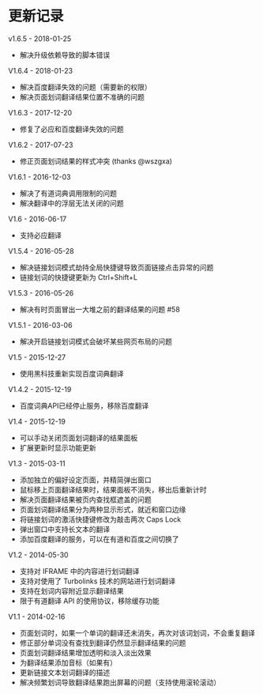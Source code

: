 # 更新记录

v1.6.5 - 2018-01-25

- 解决升级依赖导致的脚本错误

V1.6.4 - 2018-01-23

- 解决百度翻译失效的问题（需要新的权限）
- 解决页面划词翻译结果位置不准确的问题

V1.6.3 - 2017-12-20

- 修复了必应和百度翻译失效的问题

V1.6.2 - 2017-07-23

- 修正页面划词结果的样式冲突 (thanks @wszgxa)

V1.6.1 - 2016-12-03

- 解决了有道词典调用限制的问题
- 解决翻译中的浮层无法关闭的问题

V1.6 - 2016-06-17

- 支持必应翻译

V1.5.4 - 2016-05-28

- 解决链接划词模式劫持全局快捷键导致页面链接点击异常的问题
- 链接划词的快捷键更新为 Ctrl+Shift+L

V1.5.3 - 2016-05-26

- 解决有时页面冒出一大堆之前的翻译结果的问题 #58

V1.5.1 - 2016-03-06

- 解决开启链接划词模式会破坏某些网页布局的问题

V1.5 - 2015-12-27

- 使用黑科技重新实现百度词典翻译

V1.4.2 - 2015-12-19

- 百度词典API已经停止服务，移除百度翻译

V1.4 - 2015-12-19

- 可以手动关闭页面划词翻译的结果面板
- 扩展更新时显示功能更新

V1.3 - 2015-03-11

- 添加独立的偏好设定页面，并精简弹出窗口
- 鼠标移上页面翻译结果时，结果面板不消失，移出后重新计时
- 解决页面翻译结果被页内查找框遮盖的问题
- 页面划词翻译结果分为两种显示形式，就近和窗口边缘
- 将链接划词的激活快捷键修改为敲击两次 Caps Lock
- 弹出窗口中支持长文本的翻译
- 添加百度翻译的服务，可以在有道和百度之间切换了

V1.2 - 2014-05-30

- 支持对 IFRAME 中的内容进行划词翻译
- 支持对使用了 Turbolinks 技术的网站进行划词翻译
- 支持在划词内容附近显示翻译结果
- 限于有道翻译 API 的使用协议，移除缓存功能

V1.1 - 2014-02-16

- 页面划词时，如果一个单词的翻译还未消失，再次对该词划词，不会重复翻译
- 修正部分单词没有查找到翻译仍然显示翻译结果的问题
- 页面划词翻译结果增加透明和淡入淡出效果
- 为翻译结果添加音标（如果有）
- 更新链接文本划词翻译的描述
- 解决频繁划词导致翻译结果跑出屏幕的问题（支持使用滚轮滚动）
